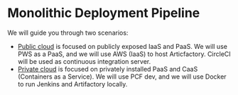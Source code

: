 # Monolithic Deployment Pipeline

We will guide you through two scenarios:

* [Public cloud](/chapter3/monolithic-delivery-pattern/public-cloud.md) is focused on publicly exposed IaaS and PaaS. We will use PWS as a PaaS, and we will use AWS \(IaaS\) to host Articfactory. CircleCI will be used as continuous integration server.
* [Private cloud](/chapter3/monolithic-delivery-pattern/private-cloud.md) is focused on privately installed PaaS and CaaS \(Containers as a Service\). We will use PCF dev, and we will use Docker to run Jenkins and Artifactory locally.



